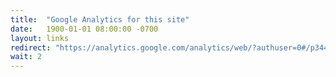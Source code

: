 ```yaml
---
title:  "Google Analytics for this site"
date:   1900-01-01 08:00:00 -0700
layout: links
redirect: "https://analytics.google.com/analytics/web/?authuser=0#/p344349242/reports/intelligenthome"
wait: 2
---
```


